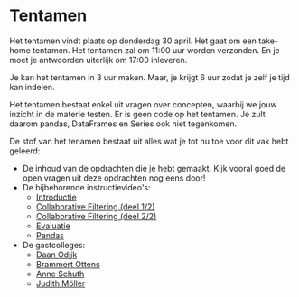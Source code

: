 # Tentamen

Het tentamen vindt plaats op donderdag 30 april. Het gaat om een take-home tentamen. Het tentamen zal om 11:00 uur worden verzonden. En je moet je antwoorden uiterlijk om 17:00 inleveren.

Je kan het tentamen in 3 uur maken. Maar, je krijgt 6 uur zodat je zelf je tijd kan indelen.

Het tentamen bestaat enkel uit vragen over concepten, waarbij we jouw inzicht in de materie testen. Er is geen code op het tentamen. Je zult daarom pandas, DataFrames en Series ook niet tegenkomen.

De stof van het tenamen bestaat uit alles wat je tot nu toe voor dit vak hebt geleerd:

- De inhoud van de opdrachten die je hebt gemaakt. Kijk vooral goed de open vragen uit deze opdrachten nog eens door!
- De bijbehorende instructievideo's:
    - [Introductie](/lectures/introductie)
    - [Collaborative Filtering (deel 1/2)](/lectures/collaborative-filtering-1)
    - [Collaborative Filtering (deel 2/2)](/lectures/collaborative-filtering-2)
    - [Evaluatie](/lectures/evaluatie)
    - [Pandas](/lectures/pandas)
- De gastcolleges:
    - [Daan Odijk](/lectures/daan-odijk)
    - [Brammert Ottens](/lectures/brammert-ottens)
    - [Anne Schuth](/lectures/anne-schuth)
    - [Judith Möller](/lectures/judith-moeller)
